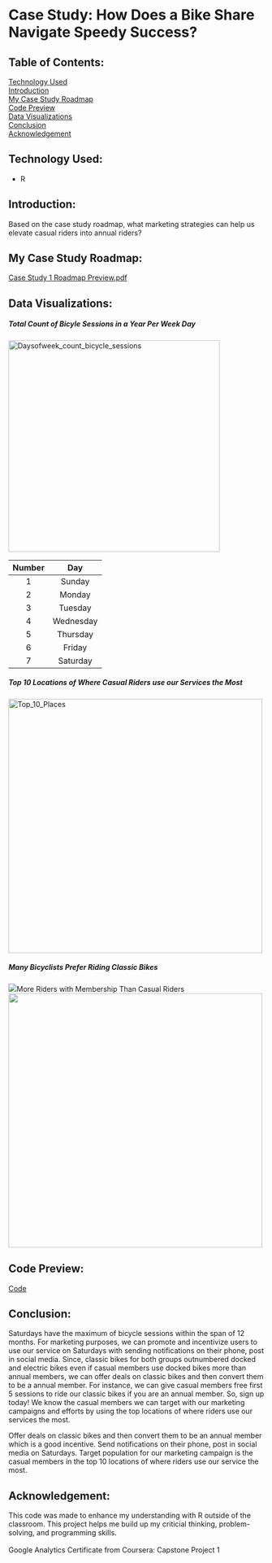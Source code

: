 # Case Study: How Does a Bike Share Navigate Speedy Success?
## Table of Contents:
[Technology Used](https://github.com/sunnychang517/Case-Study-How-Does-a-Bike-Share-Navigate-Speedy-Success-/tree/main#introduction) </br>
[Introduction](https://github.com/sunnychang517/Case-Study-How-Does-a-Bike-Share-Navigate-Speedy-Success-/tree/main#introduction-1) </br>
[My Case Study Roadmap](https://github.com/sunnychang517/Case-Study-How-Does-a-Bike-Share-Navigate-Speedy-Success-/tree/main#my-case-study-roadmap) </br>
[Code Preview](https://github.com/sunnychang517/Case-Study-How-Does-a-Bike-Share-Navigate-Speedy-Success-/blob/main/README.md#code-preview) </br>
[Data Visualizations](https://github.com/sunnychang517/Case-Study-How-Does-a-Bike-Share-Navigate-Speedy-Success-/tree/main#data-visualizations) </br>
[Conclusion](https://github.com/sunnychang517/Case-Study-How-Does-a-Bike-Share-Navigate-Speedy-Success-/tree/main#conclusion) </br>
[Acknowledgement](https://github.com/sunnychang517/Case-Study-How-Does-a-Bike-Share-Navigate-Speedy-Success-/tree/main#acknowledgement) </br>

## Technology Used: 
+ R

## Introduction: 
Based on the case study roadmap, what marketing strategies can help us elevate casual riders into annual riders?

## My Case Study Roadmap: 
[Case Study 1 Roadmap Preview.pdf](https://github.com/sunnychang517/Case-Study-How-Does-a-Bike-Share-Navigate-Speedy-Success-/blob/main/Case%20Study%201%20Roadmap%20Preview.pdf)

## Data Visualizations:
<h5>Total Count of Bicyle Sessions in a Year Per Week Day </h5>
<img width="416" alt="Daysofweek_count_bicycle_sessions" src="https://user-images.githubusercontent.com/54777897/236651784-de3d2593-e867-49b2-bcac-4a413fdd20f9.png">

|Number|Day|
|:-------:|:-------:|
|1|Sunday|
|2|Monday|
|3|Tuesday|
|4|Wednesday|
|5|Thursday|
|6|Friday|
|7|Saturday|

<h5>Top 10 Locations of Where Casual Riders use our Services the Most</h5>
<img width="500" alt="Top_10_Places" src="https://user-images.githubusercontent.com/54777897/236650582-8bef58de-5179-47e8-8c53-b604359867dc.png">

<h5>Many Bicyclists Prefer Riding Classic Bikes</h5>
<img src="https://user-images.githubusercontent.com/54777897/236652426-e9a94327-83e1-4993-9064-e9066f767398.png")

<h5>More Riders with Membership Than Casual Riders</h5>
<img src="https://user-images.githubusercontent.com/54777897/236650182-56eb7502-56af-4989-b17a-d3ceb9805460.png" width="500" height="500" />

## Code Preview:
[Code](https://github.com/sunnychang517/Case-Study-How-Does-a-Bike-Share-Navigate-Speedy-Success-/blob/main/20211214_Capstone_1)

## Conclusion: 
Saturdays have the maximum of bicycle sessions within the span of 12
months. For marketing purposes, we can promote and incentivize users to use our
service on Saturdays with sending notifications on their phone, post in social media.
Since, classic bikes for both groups outnumbered docked and electric bikes even if
casual members use docked bikes more than annual members, we can offer deals
on classic bikes and then convert them to be a annual member. For instance, we
can give casual members free first 5 sessions to ride our classic bikes if you are an
annual member. So, sign up today! We know the casual members we can target
with our marketing campaigns and efforts by using the top locations of
where riders use our services the most.

Offer deals on classic bikes and then convert them to be an annual member which
is a good incentive. Send notifications on their phone, post in social media on
Saturdays. Target population for our marketing campaign is the casual members in
the top 10 locations of where riders use our service the most.

## Acknowledgement: 
This code was made to enhance my understanding with R outside of the classroom. This project helps me build up my criticial thinking, problem-solving, and programming skills. </br>
<br>
Google Analytics Certificate from Coursera: Capstone Project 1

